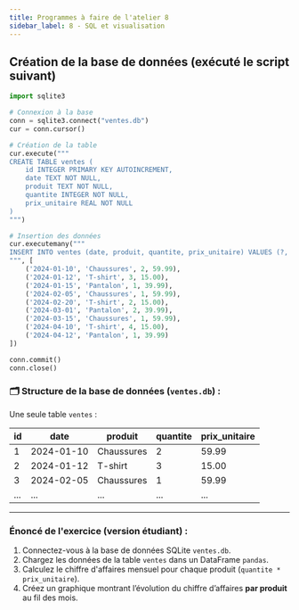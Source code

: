 ```yaml
---
title: Programmes à faire de l'atelier 8
sidebar_label: 8 - SQL et visualisation
---
```

## Création de la base de données (exécuté le script suivant)

```python
import sqlite3

# Connexion à la base
conn = sqlite3.connect("ventes.db")
cur = conn.cursor()

# Création de la table
cur.execute("""
CREATE TABLE ventes (
    id INTEGER PRIMARY KEY AUTOINCREMENT,
    date TEXT NOT NULL,
    produit TEXT NOT NULL,
    quantite INTEGER NOT NULL,
    prix_unitaire REAL NOT NULL
)
""")

# Insertion des données
cur.executemany("""
INSERT INTO ventes (date, produit, quantite, prix_unitaire) VALUES (?, ?, ?, ?)
""", [
    ('2024-01-10', 'Chaussures', 2, 59.99),
    ('2024-01-12', 'T-shirt', 3, 15.00),
    ('2024-01-15', 'Pantalon', 1, 39.99),
    ('2024-02-05', 'Chaussures', 1, 59.99),
    ('2024-02-20', 'T-shirt', 2, 15.00),
    ('2024-03-01', 'Pantalon', 2, 39.99),
    ('2024-03-15', 'Chaussures', 1, 59.99),
    ('2024-04-10', 'T-shirt', 4, 15.00),
    ('2024-04-12', 'Pantalon', 1, 39.99)
])

conn.commit()
conn.close()
```

### 🗂 Structure de la base de données (`ventes.db`) :

Une seule table `ventes` :

| id | date       | produit    | quantite | prix_unitaire |
|----|------------|------------|----------|----------------|
| 1  | 2024-01-10 | Chaussures | 2        | 59.99          |
| 2  | 2024-01-12 | T-shirt    | 3        | 15.00          |
| 3  | 2024-02-05 | Chaussures | 1        | 59.99          |
| ...| ...        | ...        | ...      | ...            |

---

### Énoncé de l'exercice (version étudiant) :

1. Connectez-vous à la base de données SQLite `ventes.db`.
2. Chargez les données de la table `ventes` dans un DataFrame `pandas`.
3. Calculez le chiffre d'affaires mensuel pour chaque produit (`quantite * prix_unitaire`).
4. Créez un graphique montrant l’évolution du chiffre d’affaires **par produit** au fil des mois.